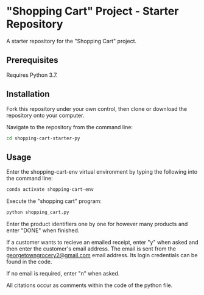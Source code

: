 # "Shopping Cart" Project - Starter Repository

A starter repository for the "Shopping Cart" project.

## Prerequisites

Requires Python 3.7.

## Installation

Fork this repository under your own control, then clone or download the repository onto your computer.

Navigate to the repository from the command line:

```sh
cd shopping-cart-starter-py
```

## Usage

Enter the shopping-cart-env virtual environment by typing the following into the command line:

```sh
conda activate shopping-cart-env
```

Execute the "shopping cart" program:

```sh
python shopping_cart.py
```
Enter the product identifiers one by one for however many products and enter "DONE" when finished. 

If a customer wants to recieve an emailed receipt, enter "y" when asked and then enter the customer's email address. The email is sent from the georgetowngrocery2@gmail.com email address. Its login credentials can be found in the code. 

If no email is required, enter "n" when asked. 

All citations occur as comments within the code of the python file. 





